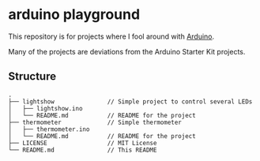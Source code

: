 # arduino playground

This repository is for projects where I fool around with [Arduino](https://www.arduino.cc/).

Many of the projects are deviations from the Arduino Starter Kit projects.

## Structure
    .    
    ├── lightshow               // Simple project to control several LEDs
    │   ├── lightshow.ino       
    │   └── README.md           // README for the project
    ├── thermometer             // Simple thermometer
    │   ├── thermometer.ino           
    │   └── README.md           // README for the project    
    ├── LICENSE                 // MIT License
    └── README.md               // This README

